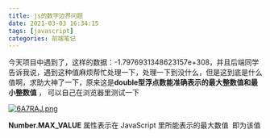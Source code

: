```yaml
---
title: js的数字边界问题
date: 2021-03-03 16:34:15
tags: [javascript]
categories: 前端笔记
---
```


今天项目中遇到了，这样的数据：-1.7976931348623157e+308，并且后端同学告诉我说，遇到这种值麻烦帮忙处理一下，处理一下到没什么，但是这到底是什么值啊，求助大神了一下，原来这是**double型浮点数能准确表示的最大整数值和最小整数值** ， 可以自己在浏览器里测试一下

[![6A7RAJ.png](https://s4.ax1x.com/2021/03/03/6A7RAJ.png)](https://imgtu.com/i/6A7RAJ)

**Number.MAX_VALUE** 属性表示在 JavaScript 里所能表示的最大数值  即为该值